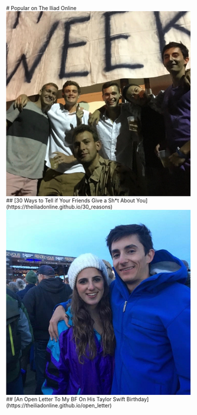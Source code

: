 <div class="popular">
# Popular on The Iliad Online
</div>
<a href="https://theiliadonline.github.io/30_reasons">
  <img src="/sam_friends.jpg" alt="Sam with friends" width="500" height="500" />
</a>
## [30 Ways to Tell if Your Friends Give a Sh*t About You](https://theiliadonline.github.io/30_reasons)

<a href="https://theiliadonline.github.io/open_letter">
    <img src="/samandme.jpg" alt="Sam with me" width="500" height="500" />
</a>
## [An Open Letter To My BF On His Taylor Swift Birthday](https://theiliadonline.github.io/open_letter)

